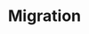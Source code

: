 ---
title: "Migration"
linkTitle: "Migration"
weight: 6
Description: >
  Support for Array Migration of Volumes
---